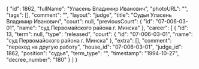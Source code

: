 {
    "id": 1862,
    "fullName": "Уласень Владимир Иванович",
    "photoURL": "",
    "tags": [],
    "comment": "",
    "layout": "judge",
    "title": "Судья Уласень Владимир Иванович",
    "court": null,
    "previousCourt": {
        "id": "07-006-03-01",
        "name": "суд Первомайского района г. Минска"
    },
    "career": [
        {
            "id": 13,
            "term": null,
            "type": "released",
            "court": {
                "id": "07-006-03-01",
                "name": "суд Первомайского района г. Минска"
            },
            "extra": [],
            "comment": "переход на другую работу",
            "house_id": "07-006-03-01",
            "judge_id": 1862,
            "position": "судья",
            "term_type": "",
            "timestamp": "1994-10-27",
            "decree_number": "180"
        }
    ]
}